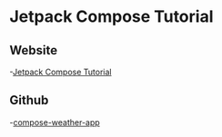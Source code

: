 # Jetpack Compose Tutorial

## Website

-[Jetpack Compose Tutorial](https://www.jetpackcompose.net/)

## Github
-[compose-weather-app](https://github.com/Mercandj/android-dev-challenge-compose-4)